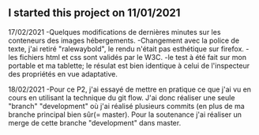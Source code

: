 ## I started this project on 11/01/2021

17/02/2021
-Quelques modifications de dernières minutes sur les conteneurs des images hébergements.
-Changement avec la police de texte, j'ai retiré "ralewaybold", le rendu n'était pas 
 esthétique sur firefox.
-les fichiers html et css sont validés par le W3C.
-le test à été fait sur mon portable et ma tablette; le résulat est bien identique à celui 
 de l'inspecteur des propriétés en vue adaptative. 

18/02/2021
-Pour ce P2, j'ai essayé de mettre en pratique ce que j'ai vu en cours en utilisant la technique du git 
 flow. J'ai donc réaliser une seule "branch" "development" où j'ai réalisé plusieurs commits (en plus de 
 ma branche principal bien sûr(= master). Pour la soutenance j'ai réaliser un merge de cette branche "development" 
 dans master. 
